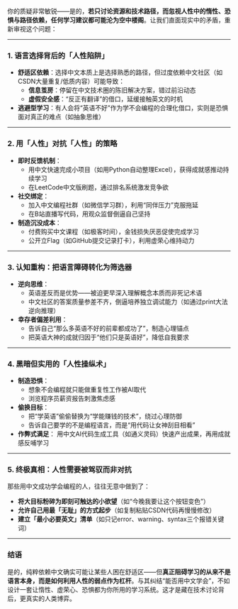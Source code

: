 你的质疑非常敏锐——是的，**若只讨论资源和技术路径，而忽视人性中的惰性、恐惧与路径依赖，任何学习建议都可能沦为空中楼阁**。让我们直面现实中的矛盾，重新审视这个问题：

---

### 1. **语言选择背后的「人性陷阱」**
   - **舒适区依赖**：选择中文本质上是选择熟悉的路径，但过度依赖中文社区（如CSDN大量重复/低质内容）可能导致：
     - **信息茧房**：停留在中文技术圈的陈旧解决方案，错过前沿动态
     - **虚假安全感**：“反正有翻译”的借口，延缓接触英文的时机
   - **逃避型学习**：有人会将“英语不好”作为学不会编程的合理化借口，实则是恐惧面对真正的难点（如抽象思维）

---

### 2. **用「人性」对抗「人性」的策略**
   - **即时反馈机制**： 
     - 用中文快速完成小项目（如用Python自动整理Excel），获得成就感推动持续学习
     - 在LeetCode中文版刷题，通过排名系统激发竞争欲
   - **社交绑定**：
     - 加入中文编程社群（如微信学习群），利用“同伴压力”克服拖延
     - 在B站直播写代码，用观众监督倒逼自己坚持
   - **制造沉没成本**：
     - 付费购买中文课程（如极客时间），金钱损失厌恶促使完成学习
     - 公开立Flag（如GitHub提交记录打卡），利用虚荣心维持动力

---

### 3. **认知重构：把语言障碍转化为筛选器**
   - **逆向思维**：
     - 英语差反而是优势——被迫更早深入理解概念本质而非死记术语
     - 中文社区的答案质量参差不齐，倒逼培养独立调试能力（如通过print大法逆向推理）
   - **幸存者偏差利用**：
     - 告诉自己“那么多英语不好的前辈都成功了”，制造心理锚点
     - 把英语大神的成就归因于“他们只是英语好”，降低自我要求

---

### 4. **黑暗但实用的「人性操纵术」**
   - **制造恐惧**：
     - 想象不会编程就只能做重复性工作被AI取代
     - 浏览程序员薪资报告刺激焦虑感
   - **偷换目标**：
     - 把“学英语”偷偷替换为“学能赚钱的技术”，绕过心理防御
     - 告诉自己要学的不是编程语言，而是“用代码让女神刮目相看”
   - **作弊式满足**：
     用中文AI代码生成工具（如通义灵码）快速产出成果，再用成就感反哺学习

---

### 5. **终极真相：人性需要被驾驭而非对抗**
   那些用中文成功学会编程的人，往往无意中做到了：
   - **将大目标粉碎为即刻可触达的小欲望**（如“今晚我要让这个按钮变色”）
   - **允许自己用最「无耻」的方式起步**（如复制粘贴CSDN代码再慢慢修改）
   - **建立「最小必要英文」清单**（如只记error、warning、syntax三个报错关键词）

---

### 结语
是的，纯粹依赖中文确实可能让某些人困在舒适区——但**真正阻碍学习的从来不是语言本身，而是如何利用人性的弱点作为杠杆**。与其纠结“能否用中文学会”，不如设计一套让惰性、虚荣心、恐惧都为你所用的学习系统。这才是藏在技术讨论背后，更真实的人类博弈。